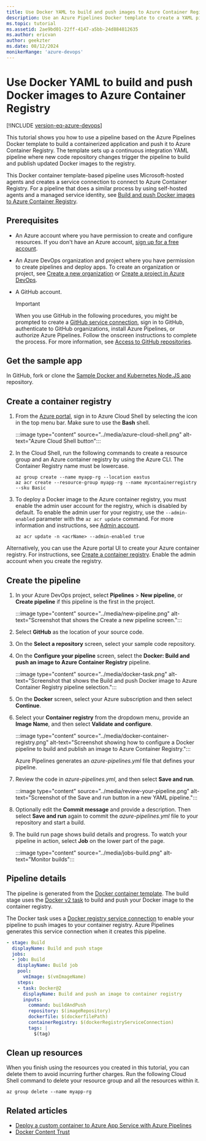 ```yaml
---
title: Use Docker YAML to build and push images to Azure Container Registry
description: Use an Azure Pipelines Docker template to create a YAML pipeline that builds and pushes a Docker image to Azure Container Registry.
ms.topic: tutorial
ms.assetid: 2ae9bd01-22ff-4147-a5bb-24d884812635
ms.author: ericvan
author: geekzter
ms.date: 08/12/2024
monikerRange: 'azure-devops'
---
```

# Use Docker YAML to build and push Docker images to Azure Container Registry

[!INCLUDE [version-eq-azure-devops](../../../includes/version-eq-azure-devops.md)]

This tutorial shows you how to use a pipeline based on the Azure Pipelines Docker template to build a containerized application and push it to Azure Container Registry. The template sets up a continuous integration YAML pipeline where new code repository changes trigger the pipeline to build and publish updated Docker images to the registry.

This Docker container template-based pipeline uses Microsoft-hosted agents and creates a service connection to connect to Azure Container Registry. For a pipeline that does a similar process by using self-hosted agents and a managed service identity, see [Build and push Docker images to Azure Container Registry](publish-to-acr.md).

## Prerequisites

- An Azure account where you have permission to create and configure resources. If you don't have an Azure account, [sign up for a free account](https://azure.microsoft.com/free/).
- An Azure DevOps organization and project where you have permission to create pipelines and deploy apps. To create an organization or project, see [Create a new organization](../../../organizations/accounts/create-organization.md) or [Create a project in Azure DevOps](../../../organizations/projects/create-project.md).
- A GitHub account.

  >[!IMPORTANT]
  >When you use GitHub in the following procedures, you might be prompted to create a [GitHub service connection](../../library/service-endpoints.md#github-service-connection), sign in to GitHub, authenticate to GitHub organizations, install Azure Pipelines, or authorize Azure Pipelines. Follow the onscreen instructions to complete the process. For more information, see [Access to GitHub repositories](../../repos/github.md#access-to-github-repositories).

## Get the sample app

In GitHub, fork or clone the [Sample Docker and Kubernetes Node.JS app](https://github.com/MicrosoftDocs/pipelines-javascript-docker) repository.

## Create a container registry

1. From the [Azure portal](https://portal.azure.com), sign in to Azure Cloud Shell by selecting the icon in the top menu bar. Make sure to use the **Bash** shell.

   :::image type="content" source="../media/azure-cloud-shell.png" alt-text="Azure Cloud Shell button":::

1. In the Cloud Shell, run the following commands to create a resource group and an Azure container registry by using the Azure CLI. The Container Registry name must be lowercase.

   ```azurecli
   az group create --name myapp-rg --location eastus
   az acr create --resource-group myapp-rg --name mycontainerregistry --sku Basic
   ```

1. To deploy a Docker image to the Azure container registry, you must enable the admin user account for the registry, which is disabled by default. To enable the admin user for your registry, use the `--admin-enabled` parameter with the `az acr update` command. For more information and instructions, see [Admin account](/azure/container-registry/container-registry-authentication#admin-account).

   ```azurecli
   az acr update -n <acrName> --admin-enabled true
   ```

Alternatively, you can use the Azure portal UI to create your Azure container registry. For instructions, see [Create a container registry](/azure/container-registry/container-registry-get-started-portal#create-a-container-registry). Enable the admin account when you create the registry.

## Create the pipeline

1. In your Azure DevOps project, select **Pipelines** > **New pipeline**, or **Create pipeline** if this pipeline is the first in the project.

   :::image type="content" source="../media/new-pipeline.png" alt-text="Screenshot that shows the Create a new pipeline screen.":::
   
1. Select **GitHub** as the location of your source code.
1. On the **Select a repository** screen, select your sample code repository.
1. On the **Configure your pipeline** screen, select the **Docker: Build and push an image to Azure Container Registry** pipeline.

   :::image type="content" source="../media/docker-task.png" alt-text="Screenshot that shows the Build and push Docker image to Azure Container Registry pipeline selection.":::

1. On the **Docker** screen, select your Azure subscription and then select **Continue**.
1. Select your **Container registry** from the dropdown menu, provide an **Image Name**, and then select **Validate and configure**.

   :::image type="content" source="../media/docker-container-registry.png" alt-text="Screenshot showing how to configure a Docker pipeline to build and publish an image to Azure Container Registry.":::

   Azure Pipelines generates an *azure-pipelines.yml* file that defines your pipeline.

1. Review the code in *azure-pipelines.yml*, and then select **Save and run**.

   :::image type="content" source="../media/review-your-pipeline.png" alt-text="Screenshot of the Save and run button in a new YAML pipeline.":::

1. Optionally edit the **Commit message** and provide a description. Then select **Save and run** again to commit the *azure-pipelines.yml* file to your repository and start a build.

1. The build run page shows build details and progress. To watch your pipeline in action, select **Job** on the lower part of the page.

   :::image type="content" source="../media/jobs-build.png" alt-text="Monitor builds":::

## Pipeline details

The pipeline is generated from the [Docker container template](https://github.com/microsoft/azure-pipelines-yaml/blob/master/templates/docker-container.yml). The build stage uses the [Docker v2 task](/azure/devops/pipelines/tasks/reference/docker-v2) to build and push your Docker image to the container registry.

The Docker task uses a [Docker registry service connection](../../library/service-endpoints.md#docker-registry-service-connection) to enable your pipeline to push images to your container registry. Azure Pipelines generates this service connection when it creates this pipeline.

```yaml
- stage: Build
  displayName: Build and push stage
  jobs:  
  - job: Build
    displayName: Build job
    pool:
      vmImage: $(vmImageName)
    steps:
    - task: Docker@2
      displayName: Build and push an image to container registry
      inputs:
        command: buildAndPush
        repository: $(imageRepository)
        dockerfile: $(dockerfilePath)
        containerRegistry: $(dockerRegistryServiceConnection)
        tags: |
          $(tag)
```

## Clean up resources

When you finish using the resources you created in this tutorial, you can delete them to avoid incurring further charges. Run the following Cloud Shell command to delete your resource group and all the resources within it.

```azurecli
az group delete --name myapp-rg
```

## Related articles

- [Deploy a custom container to Azure App Service with Azure Pipelines](../../apps/cd/deploy-docker-webapp.md)
- [Docker Content Trust](./content-trust.md)
